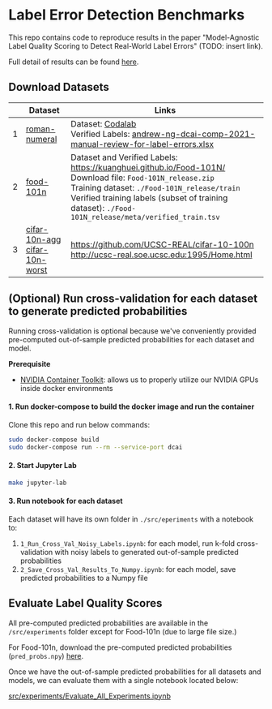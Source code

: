 # Label Error Detection Benchmarks

This repo contains code to reproduce results in the paper "Model-Agnostic Label Quality Scoring to Detect Real-World Label Errors" (TODO: insert link).

Full detail of results can be found [here](https://docs.google.com/spreadsheets/d/1EvdeGOtLW7z4C7Edg3FIg0Q-Su_AqtsmRzVv5_uuPO4/edit?usp=sharing).

## Download Datasets

|     | Dataset                                                                                                                                                                                                                                                            | Links                                                                                                                                                                                                                                                                           |
| --- | ------------------------------------------------------------------------------------------------------------------------------------------------------------------------------------------------------------------------------------------------------------------ | ------------------------------------------------------------------------------------------------------------------------------------------------------------------------------------------------------------------------------------------------------------------------------- |
| 1   | [roman-numeral](https://github.com/JohnsonKuan/label-error-detection-benchmarks/tree/main/src/experiments/roman-numeral)                                                                                                                                           | Dataset: [Codalab](https://worksheets.codalab.org/bundles/0x497f5d7096724783aa1eb78b85aa321f)<br />Verified Labels: [andrew-ng-dcai-comp-2021-manual-review-for-label-errors.xlsx](andrew-ng-dcai-comp-2021-manual-review-for-label-errors.xlsx)                                |
| 2   | [food-101n](https://github.com/JohnsonKuan/label-error-detection-benchmarks/tree/main/src/experiments/food-101n)                                                                                                                                                   | Dataset and Verified Labels: https://kuanghuei.github.io/Food-101N/ <br />Download file: `Food-101N_release.zip` <br /> Training dataset: `./Food-101N_release/train`<br />Verified training labels (subset of training dataset): `./Food-101N_release/meta/verified_train.tsv` |
| 3   | [cifar-10n-agg](https://github.com/JohnsonKuan/label-error-detection-benchmarks/tree/main/src/experiments/cifar-10n-aggregate) <br /> [cifar-10n-worst](https://github.com/JohnsonKuan/label-error-detection-benchmarks/tree/main/src/experiments/cifar-10n-worst) | https://github.com/UCSC-REAL/cifar-10-100n <br /> http://ucsc-real.soe.ucsc.edu:1995/Home.html                                                                                                                                                                                  |

## (Optional) Run cross-validation for each dataset to generate predicted probabilities

Running cross-validation is optional because we've conveniently provided pre-computed out-of-sample predicted probabilities for each dataset and model.

**Prerequisite**

- [NVIDIA Container Toolkit](https://github.com/NVIDIA/nvidia-docker): allows us to properly utilize our NVIDIA GPUs inside docker environments

#### 1. Run docker-compose to build the docker image and run the container

Clone this repo and run below commands:

```bash
sudo docker-compose build
sudo docker-compose run --rm --service-port dcai
```

#### 2. Start Jupyter Lab

```bash
make jupyter-lab
```

#### 3. Run notebook for each dataset

Each dataset will have its own folder in `./src/eperiments` with a notebook to:

1. `1_Run_Cross_Val_Noisy_Labels.ipynb`: for each model, run k-fold cross-validation with noisy labels to generated out-of-sample predicted probabilities
2. `2_Save_Cross_Val_Results_To_Numpy.ipynb`: for each model, save predicted probabilities to a Numpy file

## Evaluate Label Quality Scores

All pre-computed predicted probabilities are available in the `/src/experiments` folder except for Food-101n (due to large file size.)

For Food-101n, download the pre-computed predicted probabilities (`pred_probs.npy`) [here](https://drive.google.com/file/d/1DV45bpazRIeLGV_wJD7fDuz4AzuVzhq9/view?usp=sharing).

Once we have the out-of-sample predicted probabilities for all datasets and models, we can evaluate them with a single notebook located below:

[src/experiments/Evaluate_All_Experiments.ipynb](https://github.com/JohnsonKuan/label-error-detection-benchmarks/blob/main/src/experiments/Evaluate_All_Experiments.ipynb)
